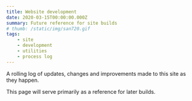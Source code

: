 ```yaml
---
title: Website development
date: 2020-03-15T00:00:00.000Z
summary: Future reference for site builds
# thumb: /static/img/san720.gif
tags:
    - site
    - development
    - utilities
    - process log
---
```

A rolling log of updates, changes and improvements made to this site as they happen.

This page will serve primarily as a reference for later builds.